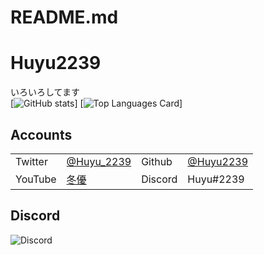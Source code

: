 # README.md
# Huyu2239

いろいろしてます  
[![GitHub stats](https://github-readme-stats.vercel.app/api?username=Huyu2239&count_private=true&show_icons=true&theme=dark)]
[![Top Languages Card](https://github-readme-stats.vercel.app/api/top-langs/?username=Huyu2239&layout=compact&theme=dark)]


## Accounts

|         |                                                                   |         |                                           | 
| ------- | ----------------------------------------------------------------- | ------- | ----------------------------------------- | 
| Twitter | [@Huyu_2239](https://twitter.com/Huyu_2239)                       | Github  | [@Huyu2239](https://github.com/Huyu2239)  | 
| YouTube | [冬優](https://www.youtube.com/channel/UCYJ6p3qRttSC_7cjxhd0HlQ)  | Discord | Huyu#2239                                 | 

## Discord
![Discord](https://discord.c99.nl/widget/theme-1/637868010157244449.png)
